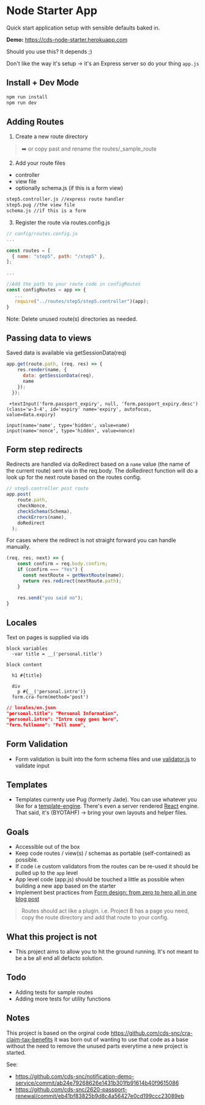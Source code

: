 # Node Starter App

Quick start application setup with sensible defaults baked in.  

**Demo:** https://cds-node-starter.herokuapp.com

Should you use this?  It depends ;)

Don't like the way it's setup -> it's an Express server so do your thing `app.js`

## Install + Dev Mode

```bash
npm run install
npm run dev
```

## Adding Routes

1) Create a new route directory 
> ➡️ or copy past and rename the routes/_sample_route 

2) Add your route files
- controller
- view file 
- optionally schema.js (if this is a form view)

```bash
step5.controller.js //express route handler
step5.pug //the view file
schema.js //if this is a form
```

3) Register the route via routes.config.js

```javascript
// config/routes.config.js
... 

const routes = [
  { name: "step5", path: "/step5" },
];

...

//Add the path to your route code in configRoutes
const configRoutes = app => {
   ...
   require("../routes/step5/step5.controller")(app);
}
```

Note: Delete unused route(s) directories as needed.

## Passing data to views

Saved data is available via getSessionData(req)

```javascript
app.get(route.path, (req, res) => {
    res.render(name, {
      data: getSessionData(req),
      name
    });
  });
```

```pug
 +textInput('form.passport_expiry', null, 'form.passport_expiry.desc')(class='w-3-4', id='expiry' name='expiry', autofocus, value=data.expiry)
    
input(name='name', type='hidden', value=name)
input(name='nonce', type='hidden', value=nonce)
```

## Form step redirects

Redirects are handled via doRedirect based on a `name` value (the name of the current route) sent via in the req.body. The doRedirect function will do a look up for the next route based on the routes config. 

```javascript
// step5.controller post route
app.post(
    route.path,
    checkNonce,
    checkSchema(Schema),
    checkErrors(name),
    doRedirect
  );
```

For cases where the redirect is not straight forward you can handle manually.
```javascript
(req, res, next) => {
    const confirm = req.body.confirm;
    if (confirm === "Yes") {
      const nextRoute = getNextRoute(name);
      return res.redirect(nextRoute.path);
    }

    res.send("you said no");
}
```

## Locales

Text on pages is supplied via ids

```pug
block variables
  -var title = __('personal.title')

block content

  h1 #{title}

  div
    p #{__('personal.intro')}
  form.cra-form(method='post')
```

```json
// locales/en.json
"personal.title": "Personal Information",
"personal.intro": "Intro copy goes here",
"form.fullname": "Full name",
```

## Form Validation
- Form validation is built into the form schema files and use [validator.js](https://github.com/validatorjs/validator.js#validators) to validate input

## Templates

- Templates currenty use Pug (formerly Jade). You can use whatever you like for a [template-engine](https://expressjs.com/en/resources/template-engines.html).  There's even a server rendered [React](https://github.com/reactjs/express-react-views
) engine.  That said, it's (BYOTAHF) -> bring your own layouts and helper files.

## Goals
- Accessible out of the box
- Keep code routes / view(s) / schemas as portable (self-contained) as possible.
- If code i.e custom validators from the routes can be re-used it should be pulled up to the `app` level
- App level code (app.js) should be touched a little as possible when building a new app based on the starter
- Implement best practices from [Form design: from zero to hero all in one blog post](https://adamsilver.io/articles/form-design-from-zero-to-hero-all-in-one-blog-post)

> Routes should act like a plugin.
i.e. Project B has a page you need, copy the route directory and add that route to your config.

## What this project is not
- This project aims to allow you to hit the ground running.  It's not meant to be a be all end all defacto solution.

## Todo
- Adding tests for sample routes
- Adding more tests for utility functions


## Notes
This project is based on the orginal code https://github.com/cds-snc/cra-claim-tax-benefits it was born out of wanting to use that code as a base without the need to remove the unused parts everytime a new project is started.

See: 
- https://github.com/cds-snc/notification-demo-service/commit/ab24e79268626e1431b301fb91614b40f9615086
- https://github.com/cds-snc/2620-passport-renewal/commit/eb41bf83825b9d8c4a56427e0cd199ccc23089eb
